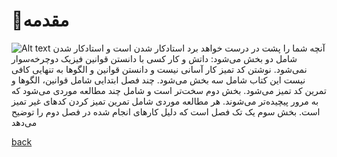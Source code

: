 # 🚧مقدمه

![Alt text](file:///introduction.png)
آنچه شما را پشت در درست خواهد برد استادکار شدن است و استادکار شدن شامل دو بخش می‌شود: داتش و کار
کسی با دانستن قوانین فیزیک دوچرخه‌سوار نمی‌شود.
نوشتن کد تمیز کار آسانی نیست و دانستن قوانین و الگوها به تنهایی کافی نیست
این کتاب شامل سه بخش می‌شود. چند فصل ابتدایی شامل قوانین، الگوها و تمرین کد تمیز می‌شود. بخش دوم سخت‌تر است و شامل چند مطالعه موردی می‌شود که به مرور پیچیده‌تر می‌شوند. هر مطالعه موردی شامل تمرین تمیز کردن کدهای غیر تمیز است. بخش سوم یک تک فصل است که دلیل کارهای انجام شده در فصل دوم را توضیح می‌دهد

[back](README.md)